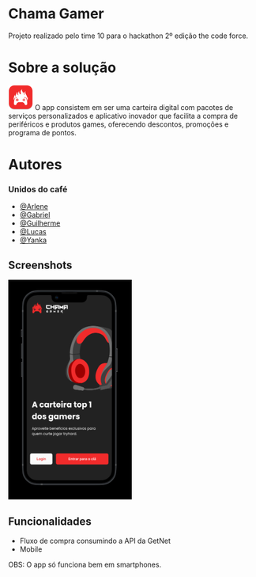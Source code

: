 
# Chama Gamer
<p>Projeto realizado pelo time 10 para o hackathon 2º edição the code force.</p>

# Sobre a solução
<img src="https://github.com/guilhermeevencio/chama-gamer-the-code-force/blob/main/public/logo.png" width="50" alt="logo">
<span>O app consistem em ser uma carteira digital com pacotes de serviços personalizados e aplicativo inovador que facilita a compra de periféricos e produtos games, oferecendo descontos, promoções e programa de pontos.</spm>

# Autores
### Unidos do café
- [@Arlene](https://www.linkedin.com/mwlite/in/arlene-ferreira-gusmao)
- [@Gabriel](https://www.linkedin.com/in/gabriel-branco)
- [@Guilherme](https://www.linkedin.com/in/guilhermeevencio)
- [@Lucas](https://www.linkedin.com/in/lucasporta)
- [@Yanka](https://www.linkedin.com/in/yanka-lins-166097118)

## Screenshots
<img src="https://github.com/guilhermeevencio/chama-gamer-the-code-force/blob/main/public/app.png" width="250" alt="app">

## Funcionalidades
- Fluxo de compra consumindo a API da GetNet
- Mobile

OBS: O app só funciona bem em smartphones.
